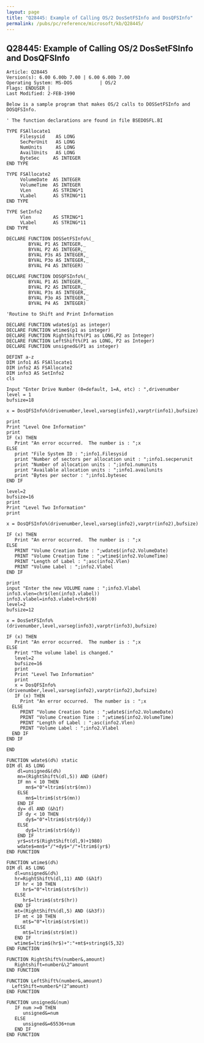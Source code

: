 ```yaml
---
layout: page
title: "Q28445: Example of Calling OS/2 DosSetFSInfo and DosQFSInfo"
permalink: /pubs/pc/reference/microsoft/kb/Q28445/
---
```


## Q28445: Example of Calling OS/2 DosSetFSInfo and DosQFSInfo

	Article: Q28445
	Version(s): 6.00 6.00b 7.00 | 6.00 6.00b 7.00
	Operating System: MS-DOS          | OS/2
	Flags: ENDUSER |
	Last Modified: 2-FEB-1990
	
	Below is a sample program that makes OS/2 calls to DOSSetFSInfo and
	DOSQFSInfo.
	
	' The function declarations are found in file BSEDOSFL.BI
	
	TYPE FSAllocate1
	     Filesysid    AS LONG
	     SecPerUnit   AS LONG
	     NumUnits     AS LONG
	     AvailUnits   AS LONG
	     ByteSec     AS INTEGER
	END TYPE
	
	TYPE FSAllocate2
	     VolumeDate  AS INTEGER
	     VolumeTime  AS INTEGER
	     VLen        AS STRING*1
	     VLabel      AS STRING*11
	END TYPE
	
	TYPE SetInfo2
	     Vlen        AS STRING*1
	     VLabel      AS STRING*11
	END TYPE
	
	DECLARE FUNCTION DOSSetFSInfo%(_
	        BYVAL P1 AS INTEGER,_
	        BYVAL P2 AS INTEGER,_
	        BYVAL P3s AS INTEGER,_
	        BYVAL P3o AS INTEGER,_
	        BYVAL P4 AS INTEGER)
	
	DECLARE FUNCTION DOSQFSInfo%(_
	        BYVAL P1 AS INTEGER,_
	        BYVAL P2 AS INTEGER,_
	        BYVAL P3s AS INTEGER,_
	        BYVAL P3o AS INTEGER,_
	        BYVAL P4 AS  INTEGER)
	
	'Routine to Shift and Print Information
	
	DECLARE FUNCTION wdate$(p1 as integer)
	DECLARE FUNCTION wtime$(p1 as integer)
	DECLARE FUNCTION RightShift%(P1 as LONG,P2 as Integer)
	DECLARE FUNCTION LeftShift%(P1 as LONG, P2 as Integer)
	DECLARE FUNCTION unsigned&(P1 as integer)
	
	DEFINT a-z
	DIM info1 AS FSAllocate1
	DIM info2 AS FSAllocate2
	DIM info3 AS SetInfo2
	cls
	
	Input "Enter Drive Number (0=default, 1=A, etc) : ",drivenumber
	level = 1
	bufsize=18
	
	x = DosQFSInfo%(drivenumber,level,varseg(info1),varptr(info1),bufsize)
	
	print
	Print "Level One Information"
	print
	IF (x) THEN
	   Print "An error occurred.  The number is : ";x
	ELSE
	   print "File System ID : ";info1.Filesysid
	   print "Number of sectors per allocation unit : ";info1.secperunit
	   print "Number of allocation units : ";info1.numunits
	   print "Available allocation units : ";info1.availunits
	   print "Bytes per sector : ";info1.bytesec
	END IF
	
	level=2
	bufsize=16
	print
	Print "Level Two Information"
	print
	
	x = DosQFSInfo%(drivenumber,level,varseg(info2),varptr(info2),bufsize)
	
	IF (x) THEN
	   Print "An error occurred.  The number is : ";x
	ELSE
	   PRINT "Volume Creation Date : ";wdate$(info2.VolumeDate)
	   PRINT "Volume Creation Time : ";wtime$(info2.VolumeTime)
	   PRINT "Length of Label : ";asc(info2.Vlen)
	   PRINT "Volume Label : ";info2.Vlabel
	END IF
	
	print
	input "Enter the new VOLUME name : ";info3.Vlabel
	info3.vlen=chr$(len(info3.vlabel))
	info3.vlabel=info3.vlabel+chr$(0)
	level=2
	bufsize=12
	
	x = DosSetFSInfo%(drivenumber,level,varseg(info3),varptr(info3),bufsize)
	
	IF (x) THEN
	   Print "An error occurred.  The number is : ";x
	ELSE
	   Print "The volume label is changed."
	   level=2
	   bufsize=16
	   print
	   Print "Level Two Information"
	   print
	   x = DosQFSInfo%(drivenumber,level,varseg(info2),varptr(info2),bufsize)
	   IF (x) THEN
	     Print "An error occurred.  The number is : ";x
	  ELSE
	     PRINT "Volume Creation Date : ";wdate$(info2.VolumeDate)
	     PRINT "Volume Creation Time : ";wtime$(info2.VolumeTime)
	     PRINT "Length of Label : ";asc(info2.Vlen)
	     PRINT "Volume Label : ";info2.Vlabel
	  END IF
	END IF
	
	END
	
	FUNCTION wdate$(d%) static
	DIM dl AS LONG
	    dl=unsigned&(d%)
	    mn=(RightShift%(dl,5)) AND (&h0f)
	    IF mn < 10 THEN
	       mn$="0"+ltrim$(str$(mn))
	    ELSE
	       mn$=ltrim$(str$(mn))
	    END IF
	    dy= dl AND (&h1f)
	    IF dy < 10 THEN
	       dy$="0"+ltrim$(str$(dy))
	    ELSE
	       dy$=ltrim$(str$(dy))
	    END IF
	    yr$=str$(RightShift(dl,9)+1980)
	    wdate$=mn$+"/"+dy$+"/"+ltrim$(yr$)
	END FUNCTION
	
	FUNCTION wtime$(d%)
	DIM dl AS LONG
	   dl=unsigned&(d%)
	   hr=RightShift%(dl,11) AND (&h1f)
	   IF hr < 10 THEN
	      hr$="0"+ltrim$(str$(hr))
	   ELSE
	      hr$=ltrim$(str$(hr))
	   END IF
	   mt=(RightShift%(dl,5) AND (&h3f))
	   IF mt < 10 THEN
	      mt$="0"+ltrim$(str$(mt))
	   ELSE
	      mt$=ltrim$(str$(mt))
	   END IF
	   wtime$=ltrim$(hr$)+":"+mt$+string$(5,32)
	END FUNCTION
	
	FUNCTION RightShift%(number&,amount)
	   Rightshift=number&\2^amount
	END FUNCTION
	
	FUNCTION LeftShift%(number&,amount)
	  LeftShift=number&*(2^amount)
	END FUNCTION
	
	FUNCTION unsigned&(num)
	   IF num >=0 THEN
	      unsigned&=num
	   ELSE
	      unsigned&=65536+num
	   END IF
	END FUNCTION
